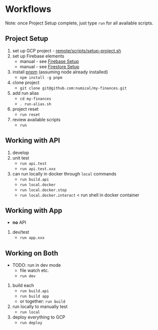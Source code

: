# Workflows
Note: once Project Setup complete, just type `run` for all available scripts.  

## Project Setup
1. set up GCP project - [remote/scripts/setup-project.sh](../remote/scripts/setup-project.sh)
1. set up Firebase elements
   * manual - see [Firebase Setup](./firebase-setup.md)
   * manual - see [Firestore Setup](./firestore-setup.md)
1. install [pnpm](https://pnpm.js.org/en/) (assuming node already installed)
    * `npm install -g pnpm`
1. clone project
    * `git clone git@github.com:numical/my-finances.git`
1. add run alias    
    * `cd my-finances`
    * `. run-alias.sh` 
1. project reset
    * `run reset`
1. review available scripts
    * `run`
    
## Working with API
1. develop
1. unit test
    * `run api.test`
    * `run api.test.xxx`
1. can run locally in docker through `local` commands
   * `run build.api` 
   * `run local.docker`
   * `run local.docker.stop`
   * `run local.docker.interact` < run shell in docker container
## Working with App
* **no** API
1. dev/test
    * `run app.xxx`

## Working on Both
* TODO: run in dev mode
    * file watch etc.
    * `run dev`
1. build each
    * `run build.api` 
    * `run build app`
    * or together: `run build`
1. run locally to manually test
    * `run local`
1. deploy everything to GCP
    * `run deploy`
    
